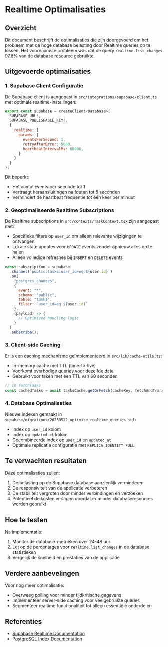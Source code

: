 # Realtime Optimalisaties

## Overzicht

Dit document beschrijft de optimalisaties die zijn doorgevoerd om het probleem met de hoge database belasting door Realtime queries op te lossen. Het voornaamste probleem was dat de query `realtime.list_changes` 97,6% van de database resource gebruikte.

## Uitgevoerde optimalisaties

### 1. Supabase Client Configuratie

De Supabase client is aangepast in `src/integrations/supabase/client.ts` met optimale realtime-instellingen:

```javascript
export const supabase = createClient<Database>(
  SUPABASE_URL!, 
  SUPABASE_PUBLISHABLE_KEY!,
  {
    realtime: {
      params: {
        eventsPerSecond: 1,
        retryAfterError: 5000,
        heartbeatIntervalMs: 60000,
      }
    }
  }
);
```

Dit beperkt:

- Het aantal events per seconde tot 1
- Vertraagt heraansluitingen na fouten tot 5 seconden
- Vermindert de heartbeat frequentie tot één keer per minuut

### 2. Geoptimaliseerde Realtime Subscriptions

De Realtime subscriptions in `src/contexts/TaskContext.tsx` zijn aangepast met:

- Specifieke filters op `user_id` om alleen relevante wijzigingen te ontvangen
- Lokale state updates voor `UPDATE` events zonder opnieuw alles op te halen
- Alleen volledige refreshes bij `INSERT` en `DELETE` events

```javascript
const subscription = supabase
  .channel(`public:tasks:user_id=eq.${user.id}`)
  .on(
    "postgres_changes",
    { 
      event: "*", 
      schema: "public", 
      table: "tasks",
      filter: `user_id=eq.${user.id}`
    },
    (payload) => {
      // Optimized handling logic
    }
  )
  .subscribe();
```

### 3. Client-side Caching

Er is een caching mechanisme geïmplementeerd in `src/lib/cache-utils.ts`:

- In-memory cache met TTL (time-to-live)
- Voorkomt overbodige queries voor dezelfde data
- Gebruikt voor taken met een TTL van 60 seconden

```javascript
// In fetchTasks
const cachedTasks = await tasksCache.getOrFetch(cacheKey, fetchAndTransformTasks);
```

### 4. Database Optimalisaties

Nieuwe indexen gemaakt in `supabase/migrations/20250522_optimize_realtime_queries.sql`:

- Index op `user_id` kolom
- Index op `updated_at` kolom
- Gecombineerde index op `user_id` en `updated_at`
- Optimale replicatie configuratie met `REPLICA IDENTITY FULL`

## Te verwachten resultaten

Deze optimalisaties zullen:

1. De belasting op de Supabase database aanzienlijk verminderen
2. De responsiviteit van de applicatie verbeteren
3. De stabiliteit vergroten door minder verbindingen en verzoeken
4. Potentieel de kosten verlagen doordat er minder databaseresources worden gebruikt

## Hoe te testen

Na implementatie:

1. Monitor de database-metrieken over 24-48 uur
2. Let op de percentages voor `realtime.list_changes` in de database statistieken
3. Vergelijk de snelheid en prestaties van de applicatie

## Verdere aanbevelingen

Voor nog meer optimalisatie:

- Overweeg polling voor minder tijdkritische gegevens
- Implementeer server-side caching voor veelgebruikte queries
- Segmenteer realtime functionaliteit tot alleen essentiële onderdelen

## Referenties

- [Supabase Realtime Documentation](https://supabase.com/docs/guides/realtime)
- [PostgreSQL Index Documentation](https://www.postgresql.org/docs/current/indexes.html)
